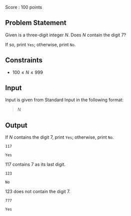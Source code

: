 Score : $100$ points

## Problem Statement

Given is a three-digit integer $N$. Does $N$ contain the digit $7$?

If so, print `Yes`; otherwise, print `No`.

## Constraints

- $100 \leq N \leq 999$

## Input

Input is given from Standard Input in the following format:

> $N$

## Output

If $N$ contains the digit $7$, print `Yes`; otherwise, print `No`.

```input1
117
```

```output1
Yes
```

$117$ contains $7$ as its last digit.

```input2
123
```

```output2
No
```

$123$ does not contain the digit $7$.

```input3
777
```

```output3
Yes
```